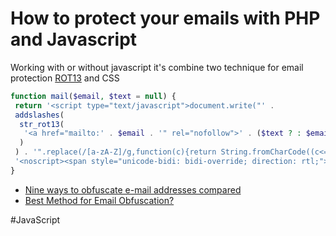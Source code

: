 # How to protect your emails with PHP and Javascript

Working with or without javascript it's combine two technique for email protection [ROT13](http://en.wikipedia.org/wiki/ROT13) and CSS

```php
function mail($email, $text = null) {
 return '<script type="text/javascript">document.write("' .
 addslashes(
  str_rot13(
   '<a href="mailto:' . $email . '" rel="nofollow">' . ($text ? : $email) . '</a>'
  )
 ) . '".replace(/[a-zA-Z]/g,function(c){return String.fromCharCode((c<="Z"?90:122)>=(c=c.charCodeAt(0)+13)?c:c-26);}));</script>' .
 '<noscript><span style="unicode-bidi: bidi-override; direction: rtl;">' . strrev($email) . '</span></noscript>';
}
```

- [Nine ways to obfuscate e-mail addresses compared](http://techblog.tilllate.com/2008/07/20/ten-methods-to-obfuscate-e-mail-addresses-compared/)
- [Best Method for Email Obfuscation?](http://perishablepress.com/best-method-for-email-obfuscation/)

#JavaScript 